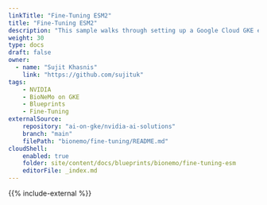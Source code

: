 ```yaml
---
linkTitle: "Fine-Tuning ESM2"
title: "Fine-Tuning ESM2"
description: "This sample walks through setting up a Google Cloud GKE environment to fine-tune ESM2 (Evolutionary Scale Modeling) using NVIDIA BioNeMo Framework 2.0"
weight: 30
type: docs
draft: false
owner: 
  - name: "Sujit Khasnis"
    link: "https://github.com/sujituk"
tags:
    - NVIDIA
    - BioNeMo on GKE
    - Blueprints
    - Fine-Tuning
externalSource:
    repository: "ai-on-gke/nvidia-ai-solutions"
    branch: "main"
    filePath: "bionemo/fine-tuning/README.md"
cloudShell: 
    enabled: true
    folder: site/content/docs/blueprints/bionemo/fine-tuning-esm
    editorFile: _index.md
---
```

{{% include-external %}}
